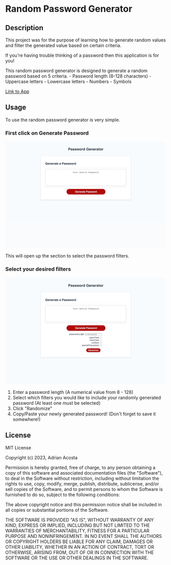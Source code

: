 # Random Password Generator

## Description

This project was for the purpose of learning how to generate random values and filter the generated value based on certain criteria.

If you're having trouble thinking of a password then this application is for you!

This random password generator is designed to generate a random password based on 5 criteria.
    - Password length (8-128 characters)
    - Uppercase letters
    - Lowercase letters
    - Numbers
    - Symbols

[Link to App](https://itzbigidy.github.io/passwordGen/)

## Usage

To use the random password generator is very simple.

### First click on Generate Password
![Password Generator front page](assets/passwordgenerator.png)

This will open up the section to select the password filters.

### Select your desired filters
![Password Generator Criteria](assets/passwordOpen.png)

1. Enter a password length (A numerical value from 8 - 128)
2. Select which filters you would like to include your randomly generated password (At least one must be selected)
3. Click "Randomize"
4. Copy/Paste your newly generated password! (Don't forget to save it somewhere!)

## License

MIT License

Copyright (c) 2023, Adrian Acosta

Permission is hereby granted, free of charge, to any person obtaining a copy
of this software and associated documentation files (the "Software"), to deal
in the Software without restriction, including without limitation the rights
to use, copy, modify, merge, publish, distribute, sublicense, and/or sell
copies of the Software, and to permit persons to whom the Software is
furnished to do so, subject to the following conditions:

The above copyright notice and this permission notice shall be included in all
copies or substantial portions of the Software.

THE SOFTWARE IS PROVIDED "AS IS", WITHOUT WARRANTY OF ANY KIND, EXPRESS OR
IMPLIED, INCLUDING BUT NOT LIMITED TO THE WARRANTIES OF MERCHANTABILITY,
FITNESS FOR A PARTICULAR PURPOSE AND NONINFRINGEMENT. IN NO EVENT SHALL THE
AUTHORS OR COPYRIGHT HOLDERS BE LIABLE FOR ANY CLAIM, DAMAGES OR OTHER
LIABILITY, WHETHER IN AN ACTION OF CONTRACT, TORT OR OTHERWISE, ARISING FROM,
OUT OF OR IN CONNECTION WITH THE SOFTWARE OR THE USE OR OTHER DEALINGS IN THE
SOFTWARE.